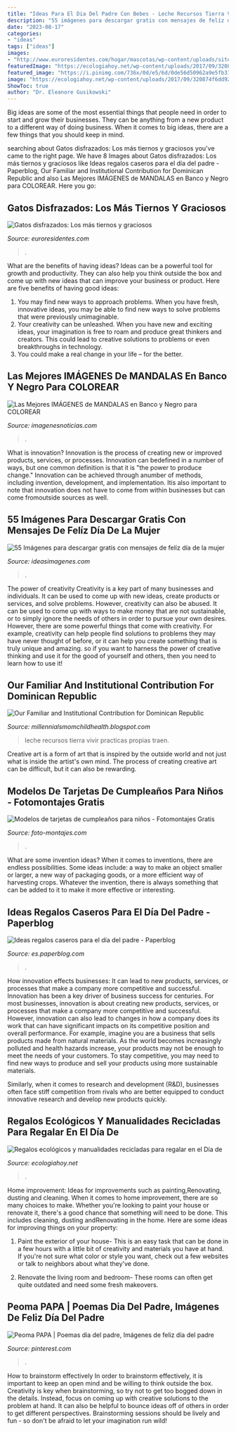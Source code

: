 ```yaml
---
title: "Ideas Para El Dia Del Padre Con Bebes - Leche Recursos Tierra Vivir Practicas Propias Traen"
description: "55 imágenes para descargar gratis con mensajes de felíz día de la mujer"
date: "2023-08-17"
categories:
- "ideas"
tags: ["ideas"]
images:
- "http://www.euroresidentes.com/hogar/mascotas/wp-content/uploads/sites/5/2014/09/gato-tiburón.jpg"
featuredImage: "https://ecologiahoy.net/wp-content/uploads/2017/09/320874f6dd929ad4ba685ad73738c56c-jute-products.jpg"
featured_image: "https://i.pinimg.com/736x/0d/e5/6d/0de56d50962a9e5fb310f06d5608ee6c.jpg"
image: "https://ecologiahoy.net/wp-content/uploads/2017/09/320874f6dd929ad4ba685ad73738c56c-jute-products.jpg"
ShowToc: true
author: "Dr. Eleanore Gusikowski"
---
```



Big ideas are some of the most essential things that people need in order to start and grow their businesses. They can be anything from a new product to a different way of doing business. When it comes to big ideas, there are a few things that you should keep in mind. 

	

		
searching about Gatos disfrazados: Los más tiernos y graciosos you've came to the right page. We have 8 Images about Gatos disfrazados: Los más tiernos y graciosos like Ideas regalos caseros para el día del padre - Paperblog, Our Familiar and Institutional Contribution for Dominican Republic and also Las Mejores IMÁGENES de MANDALAS en Banco y Negro para COLOREAR. Here you go:
		
    
## Gatos Disfrazados: Los Más Tiernos Y Graciosos

<img loading=lazy src="http://www.euroresidentes.com/hogar/mascotas/wp-content/uploads/sites/5/2014/09/gato-tiburón.jpg" onerror="this.onerror=null;this.src='https://tse3.mm.bing.net/th?id=OIP.Rny1Qn79oDJKhD2_Sj8PzwHaLM&amp;pid=15.1';" alt="Gatos disfrazados: Los más tiernos y graciosos">

_Source: euroresidentes.com_

>. 

	

What are the benefits of having ideas?
Ideas can be a powerful tool for growth and productivity. They can also help you think outside the box and come up with new ideas that can improve your business or product. Here are five benefits of having good ideas: 
1. You may find new ways to approach problems. When you have fresh, innovative ideas, you may be able to find new ways to solve problems that were previously unimaginable. 
2. Your creativity can be unleashed. When you have new and exciting ideas, your imagination is free to roam and produce great thinkers and creators. This could lead to creative solutions to problems or even breakthroughs in technology. 
3. You could make a real change in your life – for the better.

    
## Las Mejores IMÁGENES De MANDALAS En Banco Y Negro Para COLOREAR

<img loading=lazy src="https://imagenesnoticias.com/wp-content/uploads/2016/02/05ce8f6a21b70ebce61f8e97ea9e7575.jpg" onerror="this.onerror=null;this.src='https://tse2.mm.bing.net/th?id=OIP.Mvt5epPYzHQFco8GAAIdsQHaLO&amp;pid=15.1';" alt="Las Mejores IMÁGENES de MANDALAS en Banco y Negro para COLOREAR">

_Source: imagenesnoticias.com_

>. 

	

What is innovation?
Innovation is the process of creating new or improved products, services, or processes. Innovation can bedefined in a number of ways, but one common definition is that it is "the power to produce change." Innovation can be achieved through anumber of methods, including invention, development, and implementation. Itis also important to note that innovation does not have to come from within businesses but can come fromoutside sources as well.

    
## 55 Imágenes Para Descargar Gratis Con Mensajes De Felíz Día De La Mujer

<img loading=lazy src="https://ideasimagenes.com/wp-content/uploads/2016/01/frases-para-el-dia-de-la-mujer-trabajadora-01.gif" onerror="this.onerror=null;this.src='https://tse4.mm.bing.net/th?id=OIP.DPLKfjbJkEEQK46XmbPL7wHaHU&amp;pid=15.1';" alt="55 Imágenes para descargar gratis con mensajes de felíz día de la mujer">

_Source: ideasimagenes.com_

>. 

	

The power of creativity
Creativity is a key part of many businesses and individuals. It can be used to come up with new ideas, create products or services, and solve problems. However, creativity can also be abused. It can be used to come up with ways to make money that are not sustainable, or to simply ignore the needs of others in order to pursue your own desires. However, there are some powerful things that come with creativity. For example, creativity can help people find solutions to problems they may have never thought of before, or it can help you create something that is truly unique and amazing. so if you want to harness the power of creative thinking and use it for the good of yourself and others, then you need to learn how to use it!

    
## Our Familiar And Institutional Contribution For Dominican Republic

<img loading=lazy src="https://lh5.googleusercontent.com/proxy/Pop07klmAl4Q-DUlb_UvADzZvakmsAM8fiHzWVGYpeep2SZtUgJPdVRJJEIy4pERa25rOGojM7k9wiEVnCiFB4-ZL-8=w1200-h630-n-k-no-nu" onerror="this.onerror=null;this.src='https://tse1.mm.bing.net/th?id=OIP.aQYIejp2H6Q84EEtl4pUgwHaFj&amp;pid=15.1';" alt="Our Familiar and Institutional Contribution for Dominican Republic">

_Source: millennialsmomchildhealth.blogspot.com_

>leche recursos tierra vivir practicas propias traen. 

	

Creative art is a form of art that is inspired by the outside world and not just what is inside the artist's own mind. The process of creating creative art can be difficult, but it can also be rewarding.

    
## Modelos De Tarjetas De Cumpleaños Para Niños - Fotomontajes Gratis

<img loading=lazy src="https://foto-montajes.com/wp-content/uploads/2012/10/tarjeta-1.jpg" onerror="this.onerror=null;this.src='https://tse1.mm.bing.net/th?id=OIP.gL4Dkxl7E7JvlCBdW5wzgwHaHa&amp;pid=15.1';" alt="Modelos de tarjetas de cumpleaños para niños - Fotomontajes Gratis">

_Source: foto-montajes.com_

>. 

	

What are some invention ideas?
When it comes to inventions, there are endless possibilities. Some ideas include: a way to make an object smaller or larger, a new way of packaging goods, or a more efficient way of harvesting crops. Whatever the invention, there is always something that can be added to it to make it more effective or interesting.

    
## Ideas Regalos Caseros Para El Día Del Padre - Paperblog

<img loading=lazy src="https://m1.paperblog.com/i/248/2488406/ideas-regalos-caseros-el-dia-del-padre-T-brdrdw.jpeg" onerror="this.onerror=null;this.src='https://tse3.mm.bing.net/th?id=OIP.8ip3oqaJrFOglnOAkBZTfwAAAA&amp;pid=15.1';" alt="Ideas regalos caseros para el día del padre - Paperblog">

_Source: es.paperblog.com_

>. 

	

How innovation effects businesses: It can lead to new products, services, or processes that make a company more competitive and successful.
Innovation has been a key driver of business success for centuries. For most businesses, innovation is about creating new products, services, or processes that make a company more competitive and successful. However, innovation can also lead to changes in how a company does its work that can have significant impacts on its competitive position and overall performance.
For example, imagine you are a business that sells products made from natural materials. As the world becomes increasingly polluted and health hazards increase, your products may not be enough to meet the needs of your customers. To stay competitive, you may need to find new ways to produce and sell your products using more sustainable materials.

Similarly, when it comes to research and development (R&D), businesses often face stiff competition from rivals who are better equipped to conduct innovative research and develop new products quickly.

    
## Regalos Ecológicos Y Manualidades Recicladas Para Regalar En El Día De

<img loading=lazy src="https://ecologiahoy.net/wp-content/uploads/2017/09/320874f6dd929ad4ba685ad73738c56c-jute-products.jpg" onerror="this.onerror=null;this.src='https://tse2.mm.bing.net/th?id=OIP.GQ_2s0km9gzK7_8Qyd120AHaJ4&amp;pid=15.1';" alt="Regalos ecológicos y manualidades recicladas para regalar en el Día de">

_Source: ecologiahoy.net_

>. 

	

Home improvement: Ideas for improvements such as painting,Renovating, dusting and cleaning.
When it comes to home improvement, there are so many choices to make. Whether you're looking to paint your house or renovate it, there's a good chance that something will need to be done. This includes cleaning, dusting andRenovating in the home. Here are some ideas for improving things on your property: 
1. Paint the exterior of your house- This is an easy task that can be done in a few hours with a little bit of creativity and materials you have at hand. If you're not sure what color or style you want, check out a few websites or talk to neighbors about what they've done. 

2. Renovate the living room and bedroom- These rooms can often get quite outdated and need some fresh makeovers.

    
## Peoma PAPA | Poemas Dia Del Padre, Imágenes De Feliz Día Del Padre

<img loading=lazy src="https://i.pinimg.com/736x/0d/e5/6d/0de56d50962a9e5fb310f06d5608ee6c.jpg" onerror="this.onerror=null;this.src='https://tse2.mm.bing.net/th?id=OIP.jEwwrepn8VE-dqOKYDp8cwHaLP&amp;pid=15.1';" alt="Peoma PAPA | Poemas dia del padre, Imágenes de feliz día del padre">

_Source: pinterest.com_

>. 

	

How to brainstorm effectively
In order to brainstorm effectively, it is important to keep an open mind and be willing to think outside the box. Creativity is key when brainstorming, so try not to get too bogged down in the details. Instead, focus on coming up with creative solutions to the problem at hand. It can also be helpful to bounce ideas off of others in order to get different perspectives. Brainstorming sessions should be lively and fun - so don't be afraid to let your imagination run wild!

